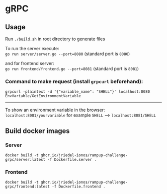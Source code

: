 # gRPC

## Usage
Run `./build.sh` in root directory to generate files

To run the server execute:   
`go run server/server.go --port=8080` (standard port is `8080`) 

and for frontend server:   
`go run frontend/frontend.go --port=8081` (standard port is `8081`)

### Command to make request (install `grpcurl` beforehand):
`grpcurl -plaintext -d '{"variable_name": "SHELL"}' localhost:8080 EnvVariable/GetEnvironmentVariable`

---

To show an environment variable in the browser:   
`localhost:8081/yourvariable` for example `SHELL` --> `localhost:8081/SHELL`

## Build docker images

### Server
`docker build -t ghcr.io/jriedel-ionos/rampup-challenge-grpc/server:latest -f Dockerfile.server .`
### Frontend
`docker build -t ghcr.io/jriedel-ionos/rampup-challenge-grpc/frontend:latest -f Dockerfile.frontend .`
